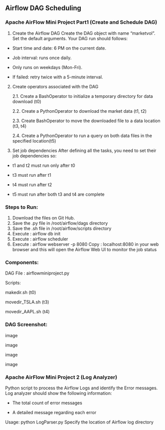 Airflow DAG Scheduling
------------------------------------------------------------------------------------------------------------------------------------------------------------
### Apache AirFlow Mini Project Part1 (Create and Schedule DAG) ###

1. Create the Airflow DAG Create the DAG object with name “marketvol”. Set the default arguments. Your DAG run should follows:

* Start time and date: 6 PM on the current date.

* Job interval: runs once daily.

* Only runs on weekdays (Mon-Fri).

* If failed: retry twice with a 5-minute interval.


2. Create operators associated with the DAG

    2.1. Create a BashOperator to initialize a temporary directory for data download (t0)

    2.2. Create a PythonOperator to download the market data (t1, t2)

    2.3. Create BashOperator to move the downloaded file to a data location (t3, t4)

    2.4. Create a PythonOperator to run a query on both data files in the specified location(t5)

3. Set job dependencies After defining all the tasks, you need to set their job dependencies so:

* t1 and t2 must run only after t0

* t3 must run after t1

* t4 must run after t2

* t5 must run after both t3 and t4 are complete

### Steps to Run: ###

1. Download the files on Git Hub.
2. Save the .py file in /root/airflow/dags directory
3. Save the .sh file in /root/airflow/scripts directory
4. Execute : airflow db init
5. Execute : airflow scheduler
6. Execute : airflow webserver -p 8080 Copy : localhost:8080 in your web browser and this will open the Airflow Web UI to monitor the job status

### Components: ###

DAG File : airflowminiproject.py

Scripts:

makedir.sh (t0)

movedir_TSLA.sh (t3)

movedir_AAPL.sh (t4)

### DAG Screenshot: ###
image

image

image

image

### Apache AirFlow Mini Project 2 (Log Analyzer) ###

Python script to process the Airflow Logs and identify the Error messages. Log analyzer should show the following information:

* The total count of error messages

* A detailed message regarding each error

Usage: python LogParser.py Specify the location of Airflow log directory

